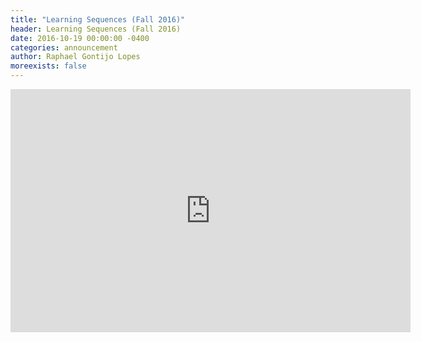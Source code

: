 ```yaml
---
title: "Learning Sequences (Fall 2016)"
header: Learning Sequences (Fall 2016)
date: 2016-10-19 00:00:00 -0400
categories: announcement
author: Raphael Gontijo Lopes
moreexists: false
---
```

<!-- embedded slides should have width="640" height="389" -->
<div class="has-text-centered" style="width:100%;"><iframe src="https://docs.google.com/presentation/d/1zsG-E25JwMNBvkiuUxCqjFgEbFqe9kFcZ0tsbhlHXao/embed?start=false&loop=false&delayms=3000" frameborder="0" width="640" height="389" allowfullscreen="true" mozallowfullscreen="true" webkitallowfullscreen="true"></iframe></div>
